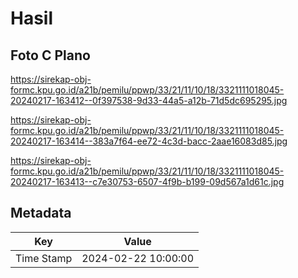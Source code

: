 # Hasil

## Foto C Plano

https://sirekap-obj-formc.kpu.go.id/a21b/pemilu/ppwp/33/21/11/10/18/3321111018045-20240217-163412--0f397538-9d33-44a5-a12b-71d5dc695295.jpg

https://sirekap-obj-formc.kpu.go.id/a21b/pemilu/ppwp/33/21/11/10/18/3321111018045-20240217-163414--383a7f64-ee72-4c3d-bacc-2aae16083d85.jpg

https://sirekap-obj-formc.kpu.go.id/a21b/pemilu/ppwp/33/21/11/10/18/3321111018045-20240217-163413--c7e30753-6507-4f9b-b199-09d567a1d61c.jpg


## Metadata

| Key        | Value               |
| ---------- | ------------------- |
| Time Stamp | 2024-02-22 10:00:00 |



